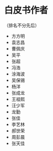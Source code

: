 # 白皮书作者

（排名不分先后）

* 方方明
* 袁志昌
* 曹佩庆
* 吴平
* 张超
* 冯浩
* 涂海波
* 吴保锡
* 杨洋
* 张成龙
* 王祖熙
* 汪少军
* 龙勤
* 张佳
* 李艺林
* 郝世荣
* 周彭晨
* 张天佳
